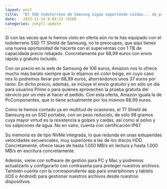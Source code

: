 ```yaml
---
layout: post
title:  "El SSD todoterreno de Samsung sigue soportando caídas... de precio. T7 Shield de 1 TB de nuevo a precio de saldo"
date:   2023-11-14 9:09:23 +0100
categories: jekyll update
---
```

Si con las veces que lo hemos visto en oferta aún no te has equipado con el todoterreno SSD T7 Shield de Samsung, no te preocupes, que aquí tienes una nueva oportunidad de hacerte con el superventas con 1 TB de capacidada precio rebajado. Concretamente por 68,99 euros con envío rápido y gratuito incluido.

Con un precio en la web de Samsung de 106 euros, Amazon nos lo ofrece mucho más barato siempre que lo elijamos en color beige, en cuyo caso nos lo podremos llevar por 68,99 euros, ahorrándonos unos 37 euros por tanto. En dicho precio, además, se incluye el envío gratuito y en sólo un día para usuarios Prime o para quienes aprovechen la prueba gratuita del servicio por un mes al hacer el pedido. Con esta oferta, Amazon iguala la de PcComponentes, que lo tiene actualmente por los mismos 68,99 euros.

Como te hemos contado ya en multitud de ocasiones, el T7 Shield de Samsung es un SSD portable, con un peso reducido, de sólo 98 gramos cuya mayor virtud es la resistencia a golpes y caídas, así como al polvo y los salpicones de agua. No en vano, cuenta con certificación IP67.

Su memoria es de tipo NVMe integrada, lo que redunda en unas estupendas velocidades secuenciales, muy superiores a las de los discos HDD. Concretamente, ofrece tasas de hasta 1.050 MB/s en lectura y hasta 1.000 MB/s en escritura concretamente.

Además, viene con software de gestión para PC y Mac y podremos actualizarlo y configurarlo con contraseña para proteger nuestros archivos. También cuenta con la correspondiente app para smartphones y tablets (iOS o Android) para gestionar nuestros archivos desde nuestros disposiitvos.
